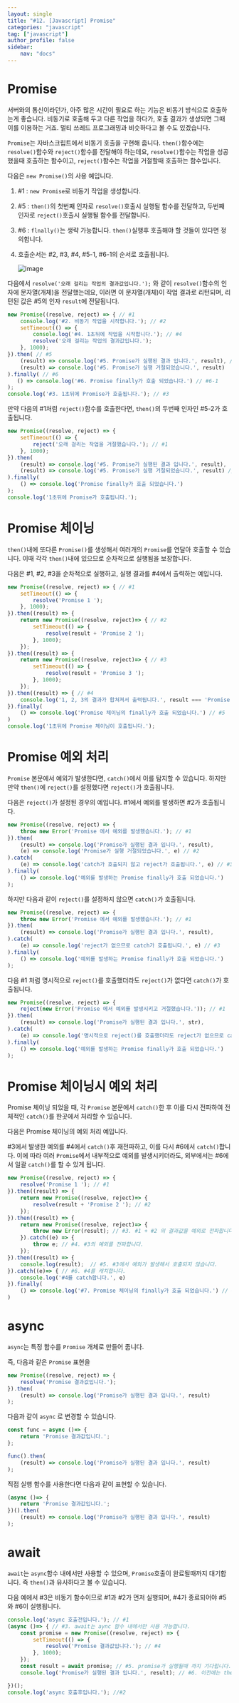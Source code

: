 ```yaml
---
layout: single
title: "#12. [Javascript] Promise"
categories: "javascript"
tag: ["javascript"]
author_profile: false
sidebar: 
    nav: "docs"
---
```


# Promise

서버와의 통신이라던가, 아주 많은 시간이 필요로 하는 기능은 비동기 방식으로 호출하는게 좋습니다. 비동기로 호출해 두고 다른 작업을 하다가, 호출 결과가 생성되면 그때 이를 이용하는 거죠. 멀티 쓰레드 프로그래밍과 비슷하다고 볼 수도 있겠습니다.

`Promise`는 자바스크립트에서 비동기 호출을 구현해 줍니다. `then()`함수에는 `resolve()`함수와 `reject()`함수를 전달해야 하는데요, `resolve()`함수는 작업을 성공했을때 호출하는 함수이고, `reject()`함수는 작업을 거절할때 호출하는 함수입니다.

다음은 `new Promise()`의 사용 예입니다.

1. #1 : `new Promise`로 비동기 작업을 생성합니다.
2. #5 : `then()`의 첫번째 인자로 `resolve()`호출시 실행될 함수를 전달하고, 두번째 인자로 `reject()`호출시 실행될 함수를 전달합니다.
3. #6 : `flnally()`는 생략 가능합니다. `then()`실행후 호출해야 할 것들이 있다면 정의합니다.
4. 호출순서는 #2, #3, #4, #5-1, #6-1의 순서로 호출됩니다.

    ![image](https://github.com/user-attachments/assets/ca4a2464-71d3-4ac0-8cb0-a112ac7c0325)

다음에서 `resolve('오래 걸리는 작업의 결과값입니다.');` 와 같이 `resolve()`함수의 인자에 문자열(개체)을 전달했는데요, 이러면 이 문자열(개체)이 작업 결과로 리턴되며, 리턴된 값은 #5의 인자 `result`에 전달됩니다.

```javascript
new Promise((resolve, reject) => { // #1
    console.log('#2. 비동기 작업을 시작합니다.'); // #2
    setTimeout(() => {
        console.log('#4. 1초뒤에 작업을 시작합니다.'); // #4
        resolve('오래 걸리는 작업의 결과값입니다.'); 
    }, 1000);
}).then( // #5
    (result) => console.log('#5. Promise가 실행된 결과 입니다.', result), // #5-1
    (result) => console.log('#5. Promise가 실행 거절되었습니다.', result)
).finally( // #6
   () => console.log('#6. Promise finally가 호출 되었습니다.') // #6-1
);
console.log('#3. 1초뒤에 Promise가 호출됩니다.'); // #3
```

만약 다음의 #1처럼 `reject()`함수를 호출한다면, `then()`의 두번째 인자인 #5-2가 호출됩니다.

```javascript
new Promise((resolve, reject) => { 
    setTimeout(() => {
        reject('오래 걸리는 작업을 거절했습니다.'); // #1
    }, 1000);
}).then(
    (result) => console.log('#5. Promise가 실행된 결과 입니다.', result), 
    (result) => console.log('#5. Promise가 실행 거절되었습니다.', result) // #5-2
).finally(
    () => console.log('Promise finally가 호출 되었습니다.') 
);
console.log('1초뒤에 Promise가 호출됩니다.'); 
```

# Promise 체이닝

`then()`내에 또다른 `Promise()`를 생성해서 여러개의 `Promise`를 연달아 호출할 수 있습니다. 이때 각각 `then()`내에 있으므로 순차적으로 실행됨을 보장합니다.

다음은 #1, #2, #3을 순차적으로 실행하고, 실행 결과를 #4에서 출력하는 예입니다.

```javascript
new Promise((resolve, reject) => { // #1
    setTimeout(() => {
        resolve('Promise 1 '); 
    }, 1000);
}).then((result) => {
    return new Promise((resolve, reject)=> { // #2
        setTimeout(() => {
            resolve(result + 'Promise 2 '); 
        }, 1000);  
    });
}).then((result) => {
    return new Promise((resolve, reject)=> { // #3
        setTimeout(() => {
            resolve(result + 'Promise 3 '); 
        }, 1000);  
    });
}).then((result) => { // #4
    console.log('1, 2, 3의 결과가 합쳐져서 출력됩니다.', result === 'Promise 1 Promise 2 Promise 3 '); 
}).finally(
    () => console.log('Promise 체이닝의 finally가 호출 되었습니다.') // #5
)
console.log('1초뒤에 Promise 체이닝이 호출됩니다.'); 
```

# Promise 예외 처리

`Promise` 본문에서 예외가 발생한다면, `catch()`에서 이를 탐지할 수 있습니다. 하지만 만약 `then()`에 `reject()`를 설정했다면 `reject()`가 호출됩니다.

다음은 `reject()`가 설정된 경우의 예입니다. #1에서 예외를 발생하면 #2가 호출됩니다.

```javascript
new Promise((resolve, reject) => {
    throw new Error('Promise 에서 예외를 발생했습니다.'); // #1
}).then(
    (result) => console.log('Promise가 실행된 결과 입니다.', result),
    (e) => console.log('Promise가 실행 거절되었습니다.', e) // #2
).catch(
    (e) => console.log('catch가 호출되지 않고 reject가 호출됩니다.', e) // #3
).finally(
    () => console.log('예외를 발생하는 Promise finally가 호출 되었습니다.') 
);
```

하지만 다음과 같이 `reject()`를 설정하지 않으면 `catch()`가 호출됩니다.

```javascript
new Promise((resolve, reject) => {
    throw new Error('Promise 에서 예외를 발생했습니다.'); // #1
}).then(
    (result) => console.log('Promise가 실행된 결과 입니다.', result),
).catch(
    (e) => console.log('reject가 없으므로 catch가 호출됩니다.', e) // #3
).finally(
    () => console.log('예외를 발생하는 Promise finally가 호출 되었습니다.') 
);
```

다음 #1 처럼 명시적으로 `reject()`를 호출했더라도 `reject()`가 없다면 `catch()`가 호출됩니다.

```javascript
new Promise((resolve, reject) => {
    reject(new Error('Promise 에서 예외를 발생시키고 거절했습니다.')); // #1
}).then(
    (result) => console.log('Promise가 실행된 결과 입니다.', str),
).catch(
    (e) => console.log('명시적으로 reject()를 호출했더라도 reject가 없으므로 catch가 호출됩니다.', e) // #2
).finally(
    () => console.log('예외를 발생하는 Promise finally가 호출 되었습니다.')
);
```

# Promise 체이닝시 예외 처리

Promise 체이닝 되었을 때, 각 `Promise` 본문에서 `catch()`한 후 이를 다시 전파하여 전체적인 `catch()`를 한곳에서 처리할 수 있습니다.

다음은 Promise 체이닝의 예외 처리 예입니다.

#3에서 발생한 예외를 #4에서 `catch()`후 재전파하고, 이를 다시 #6에서 `catch()`합니다. 이에 따라 여러 `Promise`에서 내부적으로 예외를 발생시키더라도, 외부에서는 #6에서 일괄 `catch()`를 할 수 있게 됩니다.

```javascript
new Promise((resolve, reject) => {
    resolve('Promise 1 '); // #1
}).then((result) => {
    return new Promise((resolve, reject)=> {
        resolve(result + 'Promise 2 '); // #2
    });
}).then((result) => {
    return new Promise((resolve, reject)=> {
        throw new Error(result); // #3. #1 + #2 의 결과값을 예외로 전파합니다.
    }).catch((e) => { 
        throw e; // #4. #3의 예외를 전파합니다.
    });
}).then((result) => {
    console.log(result);  // #5. #3에서 예외가 발생해서 호출되지 않습니다.
}).catch((e)=> { // #6. #4를 캐치합니다.
    console.log('#4를 catch합니다.', e) 
}).finally(
    () => console.log('#7. Promise 체이닝의 finally가 호출 되었습니다.') // #8
)
```

# async

`async`는 특정 함수를 `Promise` 개체로 만들어 줍니다.

즉, 다음과 같은 `Promise` 표현을

```javascript
new Promise((resolve, reject) => {
    resolve('Promise 결과값입니다.'); 
}).then(
    (result) => console.log('Promise가 실행된 결과 입니다.', result)
);
```

다음과 같이 `async` 로 변경할 수 있습니다.

```javascript
const func = async ()=> {
    return 'Promise 결과값입니다.'; 
};

func().then(
    (result) => console.log('Promise가 실행된 결과 입니다.', result)
);
```

직접 실행 함수를 사용한다면 다음과 같이 표현할 수 있습니다.

```javascript
(async ()=> {
    return 'Promise 결과값입니다.'; 
})().then(
    (result) => console.log('Promise가 실행된 결과 입니다.', result)
);
```

# await

`await`는 `async`함수 내에서만 사용할 수 있으며, `Promise`호출이 완료될때까지 대기합니다. 즉 `then()`과 유사하다고 볼 수 있습니다.

다음 예에서 #3은 비동기 함수이므로 #1과 #2가 먼저 실행되며, #4가 종료되어야 #5와 #6이 실행됩니다.

```javascript
console.log('async 호출전입니다.'); // #1
(async ()=> { // #3. await는 aync 함수 내에서만 사용 가능합니다.
    const promise = new Promise((resolve, reject) => {
        setTimeout(() => {
            resolve('Promise 결과값입니다.'); // #4
        }, 1000);
    });
    const result = await promise; // #5. promise가 실행될때 까지 기다립니다.
    console.log('Promise가 실행된 결과 입니다.', result); // #6. 이전에는 then()에서 작성했습니다.

})();
console.log('async 호출후입니다.'); //#2
```


